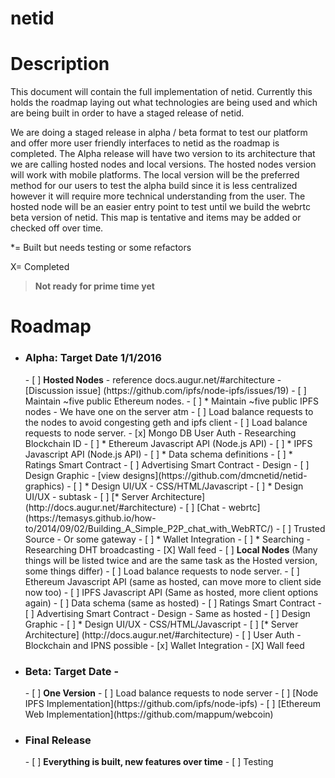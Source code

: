 netid
=========

# Description

This document will contain the full implementation of netid. Currently this holds the roadmap laying out what technologies are being used and which are being built in order to have a staged release of netid. 

We are doing a staged release in alpha / beta format to test our platform and offer more user friendly interfaces to netid as the roadmap is completed. The Alpha release will have two version to its architecture that we are calling hosted nodes and local versions.  The hosted nodes version will work with mobile platforms.  The local version will be the preferred method for our users to test the alpha build since it is less centralized however it will require more technical understanding from the user. The hosted node will be an easier entry point to test until we build the webrtc beta version of netid. This map is tentative and items may be added or checked off over time. 

*= Built but needs testing or some refactors

X= Completed


> **Not ready for prime time yet**

# Roadmap

- <h3><b>Alpha: Target Date 1/1/2016</b></h3>
  - [ ] <b>Hosted Nodes</b> - reference docs.augur.net/#architecture - [Discussion issue] (https://github.com/ipfs/node-ipfs/issues/19)
    - [ ] Maintain ~five public Ethereum nodes.
    - [ ] * Maintain ~five public IPFS nodes - We have one on the server atm
    - [ ] Load balance requests to the nodes to avoid congesting geth and ipfs client
    - [ ] Load balance requests to node server.
    - [x] Mongo DB User Auth - Researching Blockchain ID
    - [ ] * Ethereum Javascript API (Node.js API)
    - [ ] * IPFS Javascript API (Node.js API)
    - [ ] * Data schema definitions
    - [ ] * Ratings Smart Contract
    - [ ] Advertising Smart Contract
    - Design
      - [ ] Design Graphic - [view designs](https://github.com/dmcnetid/netid-graphics)
      - [ ] * Design UI/UX - CSS/HTML/Javascript
        - [ ] * Design UI/UX - subtask
    - [ ] [* Server Architecture] (http://docs.augur.net/#architecture)
    - [ ] [Chat - webrtc](https://temasys.github.io/how-to/2014/09/02/Building_A_Simple_P2P_chat_with_WebRTC/)
    - [ ] Trusted Source - Or some gateway
    - [ ]	* Wallet Integration
    - [ ] * Searching - Researching DHT broadcasting 
    - [X] Wall feed 
  - [ ] <b>Local Nodes</b> (Many things will be listed twice and are the same task as the Hosted version, some things differ)
    - [ ] Load balance requests to node server.
    - [ ] Ethereum Javascript API (same as hosted, can move more to client side now too)
    - [ ] IPFS Javascript API (Same as hosted, more client options again)
    - [ ] Data schema (same as hosted)
    - [ ] Ratings Smart Contract
    - [ ] Advertising Smart Contract 
    - Design - Same as hosted
      - [ ] Design Graphic
      - [ ] * Design UI/UX - CSS/HTML/Javascript
    - [ ] [* Server Architecture] (http://docs.augur.net/#architecture)
    - [ ] User Auth - Blockchain and IPNS possible
    - [x]	Wallet Integration
    - [X] Wall feed 
- <h3><b>Beta: Target Date - </b></h3>
  - [ ] <b>One Version</b>
    - [ ] Load balance requests to node server
    - [ ] [Node IPFS Implementation](https://github.com/ipfs/node-ipfs)
    - [ ] [Ethereum Web Implementation](https://github.com/mappum/webcoin)
- <h3><b>Final Release</b></h3> 
  - [ ] <b>Everything is built, new features over time</b>
    - [ ] Testing


